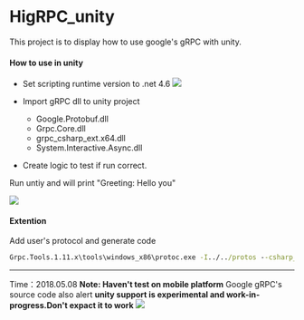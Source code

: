 # HigRPC_unity

This project is to display how to use google's gRPC with unity.

#### How to use in unity
- Set scripting runtime version to .net 4.6
[![](https://raw.githubusercontent.com/hiramtan/HigRPC_unity/master/others/20180508160421.png)](https://raw.githubusercontent.com/hiramtan/HigRPC_unity/master/others/20180508160421.png)

- Import gRPC dll to unity project
    - Google.Protobuf.dll
    - Grpc.Core.dll
    - grpc_csharp_ext.x64.dll
    - System.Interactive.Async.dll
- Create logic to test if run correct.

Run untiy and will print "Greeting: Hello you"

[![](https://raw.githubusercontent.com/hiramtan/HigRPC_unity/master/others/20180509172522.png)](https://raw.githubusercontent.com/hiramtan/HigRPC_unity/master/others/20180509172522.png)


#### Extention
 Add user's protocol and generate code
``` cmd
Grpc.Tools.1.11.x\tools\windows_x86\protoc.exe -I../../protos --csharp_out Greeter --grpc_out Greeter ../../protos/helloworld.proto --plugin=protoc-gen-grpc=packages/Grpc.Tools.1.11.x/tools/windows_x86/grpc_csharp_plugin.exe
```
-----
Time：2018.05.08
**Note: Haven't test on mobile platform**
Google gRPC's source code also alert **unity support is experimental and work-in-progress.Don't expact it to work**
[![](https://raw.githubusercontent.com/hiramtan/HigRPC_unity/master/others/20180509171233.png)](https://raw.githubusercontent.com/hiramtan/HigRPC_unity/master/others/20180509171233.png)

